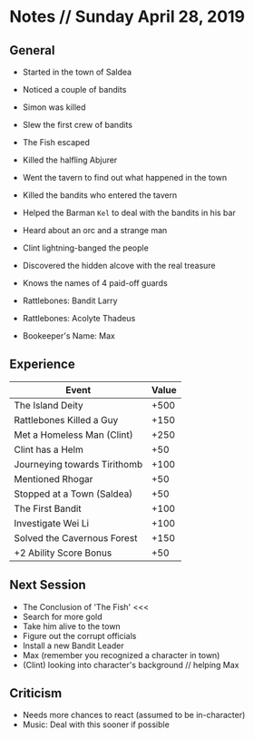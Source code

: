 # Notes // Sunday April 28, 2019

## General

* Started in the town of Saldea
* Noticed a couple of bandits
* Simon was killed
* Slew the first crew of bandits
* The Fish escaped
* Killed the halfling Abjurer
* Went the tavern to find out what happened in the town
* Killed the bandits who entered the tavern
* Helped the Barman `Kel` to deal with the bandits in his bar
* Heard about an orc and a strange man
* Clint lightning-banged the people
* Discovered the hidden alcove with the real treasure
* Knows the names of 4 paid-off guards

* Rattlebones: Bandit Larry
* Rattlebones: Acolyte Thadeus

* Bookeeper's Name: Max

## Experience

|Event|Value|
|--|--|
|The Island Deity|+500|
|Rattlebones Killed a Guy|+150|
|Met a Homeless Man (Clint)|+250|
|Clint has a Helm|+50|
|Journeying towards Tirithomb|+100|
|Mentioned Rhogar|+50|
|Stopped at a Town (Saldea)|+50|
|The First Bandit|+100|
|Investigate Wei Li|+100|
|Solved the Cavernous Forest|+150|
|+2 Ability Score Bonus|+50|

## Next Session

* The Conclusion of 'The Fish' <<<
* Search for more gold
* Take him alive to the town
* Figure out the corrupt officials
* Install a new Bandit Leader
* Max (remember you recognized a character in town)
* (Clint) looking into character's background // helping Max

## Criticism

* Needs more chances to react (assumed to be in-character)
* Music: Deal with this sooner if possible